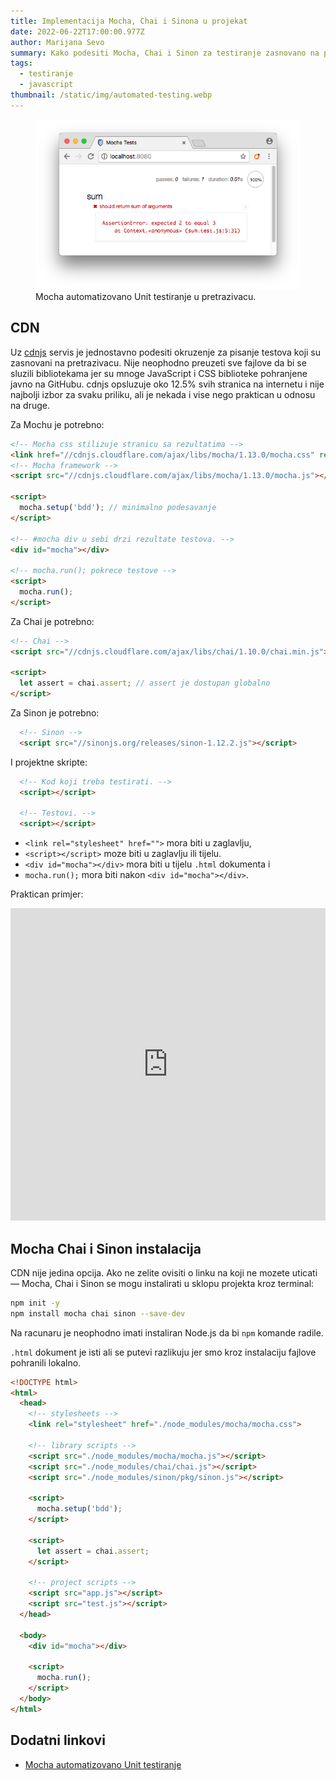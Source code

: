 ```yaml
---
title: Implementacija Mocha, Chai i Sinona u projekat
date: 2022-06-22T17:00:00.977Z
author: Marijana Sevo
summary: Kako podesiti Mocha, Chai i Sinon za testiranje zasnovano na pretrazivacu?
tags:
  - testiranje
  - javascript
thumbnail: /static/img/automated-testing.webp
---
```


<figure> 
  <img src="/static/img/mocha-browser.png" alt="Mocha automated Unit testing in browser. Error message.">
  <figcaption>Mocha automatizovano Unit testiranje u pretrazivacu.</figcaption>
</figure>

## CDN

Uz <a target="_blank" href="https://cdnjs.com/about">cdnjs</a> servis je jednostavno podesiti okruzenje za pisanje testova koji su zasnovani na pretrazivacu. Nije neophodno preuzeti sve fajlove da bi se sluzili bibliotekama jer su mnoge JavaScript i CSS biblioteke pohranjene javno na GitHubu. cdnjs opsluzuje oko 12.5% svih stranica na internetu i nije najbolji izbor za svaku priliku, ali je nekada i vise nego praktican u odnosu na druge.

Za Mochu je potrebno:

```html
<!-- Mocha css stilizuje stranicu sa rezultatima -->
<link href="//cdnjs.cloudflare.com/ajax/libs/mocha/1.13.0/mocha.css" rel="stylesheet" />
<!-- Mocha framework -->
<script src="//cdnjs.cloudflare.com/ajax/libs/mocha/1.13.0/mocha.js"></script>

<script>
  mocha.setup('bdd'); // minimalno podesavanje
</script>

<!-- #mocha div u sebi drzi rezultate testova. -->
<div id="mocha"></div>

<!-- mocha.run(); pokrece testove -->
<script>
  mocha.run();
</script>
```

Za Chai je potrebno:

```html
<!-- Chai -->
<script src="//cdnjs.cloudflare.com/ajax/libs/chai/1.10.0/chai.min.js"></script>

<script>
  let assert = chai.assert; // assert je dostupan globalno
</script>
```
Za Sinon je potrebno:
```html
  <!-- Sinon -->
  <script src="//sinonjs.org/releases/sinon-1.12.2.js"></script>
```
  
I projektne skripte:
```html 
  <!-- Kod koji treba testirati. -->
  <script></script>

  <!-- Testovi. -->
  <script></script>
```

+ <span>`<link rel="stylesheet" href="">` mora biti u zaglavlju,</span>
+ <span>`<script></script>` moze biti u zaglavlju ili tijelu.</span>
+ <span>`<div id="mocha"></div>` mora biti u tijelu `.html` dokumenta i</span>
+ <span>`mocha.run();` mora biti nakon `<div id="mocha"></div>`.</span>

Praktican primjer:

<iframe  class="wide-img" frameborder="0" width="100%" height="500px" src="https://replit.com/@srhx/Mocha-Chai-and-Sinon?lite=true"></iframe>

## Mocha Chai i Sinon instalacija

CDN nije jedina opcija. Ako ne zelite ovisiti o linku na koji ne mozete uticati — Mocha, Chai i Sinon se mogu instalirati u sklopu projekta kroz terminal:

```bash
npm init -y
npm install mocha chai sinon --save-dev
```

<p class="tip right-tip" style="--span-row: 2;">Na racunaru je neophodno imati instaliran Node.js da bi <code>npm</code> komande radile.</p>


`.html` dokument je isti ali se putevi razlikuju jer smo kroz instalaciju fajlove pohranili lokalno.

```html
<!DOCTYPE html>
<html>
  <head>
    <!-- stylesheets -->
    <link rel="stylesheet" href="./node_modules/mocha/mocha.css">

    <!-- library scripts -->
    <script src="./node_modules/mocha/mocha.js"></script>
    <script src="./node_modules/chai/chai.js"></script>
    <script src="./node_modules/sinon/pkg/sinon.js"></script>
    
    <script>
      mocha.setup('bdd'); 
    </script>

    <script>
      let assert = chai.assert; 
    </script>

    <!-- project scripts -->
    <script src="app.js"></script>
    <script src="test.js"></script>
  </head>

  <body>
    <div id="mocha"></div>

    <script>
      mocha.run();
    </script>
  </body>
</html>
```

## Dodatni linkovi

+ <a href="/posts/mocha-js-testiranje/">Mocha automatizovano Unit testiranje</a>